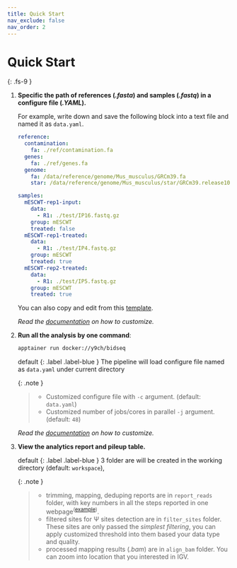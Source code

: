 ```yaml
---
title: Quick Start
nav_exclude: false
nav_order: 2
---
```


<!-- prettier-ignore-start -->
# Quick Start
{: .fs-9 }
<!-- prettier-ignore-end -->

1. **Specific the path of references (_.fasta_) and samples (_.fastq_) in a configure file (_.YAML_).**

   For example, write down and save the following block into a text file and named it as `data.yaml`.

   ```yaml
   reference:
     contamination:
       fa: ./ref/contamination.fa
     genes:
       fa: ./ref/genes.fa
     genome:
       fa: /data/reference/genome/Mus_musculus/GRCm39.fa
       star: /data/reference/genome/Mus_musculus/star/GRCm39.release108

   samples:
     mESCWT-rep1-input:
       data:
         - R1: ./test/IP16.fastq.gz
       group: mESCWT
       treated: false
     mESCWT-rep1-treated:
       data:
         - R1: ./test/IP4.fastq.gz
       group: mESCWT
       treated: true
     mESCWT-rep2-treated:
       data:
         - R1: ./test/IP5.fastq.gz
       group: mESCWT
       treated: true
   ```

   You can also copy and edit from this [template](test/data.yaml).

   _Read the [documentation](https://y9c.github.io/pseudoU-BIDseq/Step-by-step-instruction.html#define-settings-in-configure-file) on how to customize._

2. **Run all the analysis by one command**:

   ```bash
   apptainer run docker://y9ch/bidseq
   ```

   default
   {: .label .label-blue }
   The pipeline will load configure file named as `data.yaml` under current directory

   {: .note }

   > - Customized configure file with `-c` argument. (default: `data.yaml`)
   > - Customized number of jobs/cores in parallel `-j` argument. (default: `48`)

   _Read the [documentation](https://y9c.github.io/pseudoU-BIDseq/Step-by-step-instruction.html#customized-settings-in-command-line) on how to customize._

3. **View the analytics report and pileup table.**

   default
   {: .label .label-blue }
   3 folder are will be created in the working directory (default: `workspace`),

   {: .note }

   > - trimming, mapping, deduping reports are in `report_reads` folder, with key numbers in all the steps reported in one webpage<sup>([example](https://y9c.github.io/pseudoU-BIDseq/readsStats))</sup>.
   > - filtered sites for &Psi; sites detection are in `filter_sites` folder. These sites are only passed the _simplest filtering_, you can apply customized threshold into them based your data type and quality.
   > - processed mapping results (_.bam_) are in `align_bam` folder. You can zoom into location that you interested in IGV.
